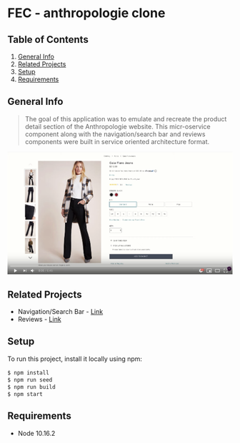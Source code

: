 # FEC - anthropologie clone

## Table of Contents

1. [General Info](#general-info)
1. [Related Projects](#related-projects)
1. [Setup](#setup)
1. [Requirements](#requirements)

## General Info

>The goal of this application was to emulate and recreate the product detail section of the Anthropologie website. This micr-oservice component along with the navigation/search bar and reviews components were built in service oriented architecture format.

[![Anthro Product Detail Demo Video](./preview.png)](https://www.youtube.com/watch?v=eGhj98Tu7_I)

## Related Projects

 - Navigation/Search Bar - [Link](https://github.com/fec-anthropologie/emily_yang_navigation_bar)
 - Reviews - [Link](https://github.com/fec-anthropologie/ji_kim_reviews_and_ratings)

## Setup

To run this project, install it locally using npm:

    $ npm install
    $ npm run seed
    $ npm run build
    $ npm start

## Requirements

- Node 10.16.2